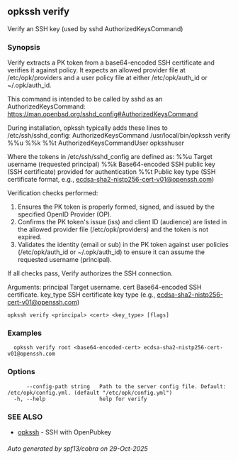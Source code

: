 ## opkssh verify

Verify an SSH key (used by sshd AuthorizedKeysCommand)

### Synopsis

Verify extracts a PK token from a base64-encoded SSH certificate and verifies it against policy. It expects an allowed provider file at /etc/opk/providers and a user policy file at either /etc/opk/auth_id or ~/.opk/auth_id.

This command is intended to be called by sshd as an AuthorizedKeysCommand:
  https://man.openbsd.org/sshd_config#AuthorizedKeysCommand

During installation, opkssh typically adds these lines to /etc/ssh/sshd_config:
  AuthorizedKeysCommand /usr/local/bin/opkssh verify %%u %%k %%t
  AuthorizedKeysCommandUser opksshuser

Where the tokens in /etc/ssh/sshd_config are defined as:
  %%u   Target username (requested principal)
  %%k   Base64-encoded SSH public key (SSH certificate) provided for authentication
  %%t   Public key type (SSH certificate format, e.g., ecdsa-sha2-nistp256-cert-v01@openssh.com)

Verification checks performed:
  1. Ensures the PK token is properly formed, signed, and issued by the specified OpenID Provider (OP).
  2. Confirms the PK token's issue (iss) and client ID (audience) are listed in the allowed provider file (/etc/opk/providers) and the token is not expired.
  3. Validates the identity (email or sub) in the PK token against user policies (/etc/opk/auth_id or ~/.opk/auth_id) to ensure it can assume the requested username (principal).

If all checks pass, Verify authorizes the SSH connection.

Arguments:
  principal    Target username.
  cert         Base64-encoded SSH certificate.
  key_type     SSH certificate key type (e.g., ecdsa-sha2-nistp256-cert-v01@openssh.com)

```
opkssh verify <principal> <cert> <key_type> [flags]
```

### Examples

```
  opkssh verify root <base64-encoded-cert> ecdsa-sha2-nistp256-cert-v01@openssh.com
```

### Options

```
      --config-path string   Path to the server config file. Default: /etc/opk/config.yml. (default "/etc/opk/config.yml")
  -h, --help                 help for verify
```

### SEE ALSO

* [opkssh](opkssh.md)	 - SSH with OpenPubkey

###### Auto generated by spf13/cobra on 29-Oct-2025
